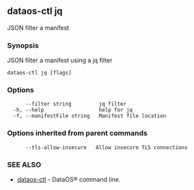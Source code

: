 ## dataos-ctl jq

JSON filter a manifest

### Synopsis

JSON filter a manifest using a jq filter

```
dataos-ctl jq [flags]
```

### Options

```
      --filter string         jq filter
  -h, --help                  help for jq
  -f, --manifestFile string   Manifest file location
```

### Options inherited from parent commands

```
      --tls-allow-insecure   Allow insecure TLS connections
```

### SEE ALSO

* [dataos-ctl](dataos-ctl.md)	 - DataOS® command line.

